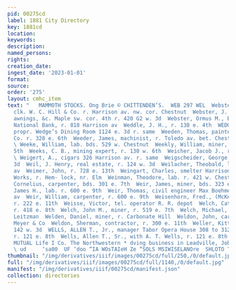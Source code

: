 ```yaml
---
pid: 00275cd
label: 1881 City Directory
key: 1881cd
location: 
keywords: 
description: 
named_persons: 
rights: 
creation_date: 
ingest_date: '2023-01-01'
format: 
source: 
order: '275'
layout: cmhc_item
text: "   MAMMOTH STOCKS. Ong Brie © CHITTENDEN’S.  WEB 297 WEL  Webster, John W.,
  clk. W. C. Hill & Co. r. Harrison av. nw. cor. Chestnut  Webster, J. H. E., tents,
  awnings, &c. Maple sw. cor. 4th r. 420 G2 w. 3d  Webster, Ormus M., bkkpr. First
  National Bank, r. 818 Harrison av  Weddle, J. H., r. 138 e. 4th  WEDGE, ALFRED T.,
  propr. Wedge’s Dining Room 1124 e. 3d r. same  Weeden, Thomas, painter Ethell &
  Co. r. 328 e. 6th  Weeder, James, machinist, r. Toledo av. bet. Chestnut and Elm
  \ Weeke, William, lab. bds. 529 w. Chestnut  Weekly, William, miner, bds. 626 e.
  5th  Weeks, C. B., mining expert, r. 130 w. 6th  Weicher, Jacob J., r. 304 e. 9th
  \ Weigert, A., cigars 326 Harrison av. r. same  Weigscheider, George, r. 221 e.
  3d  Weil, J. Henry, real estate, r. 124 w. 3d  Weilacher, Theobald, lab. r.707 Harrison
  av  Weimer, John, r. 728 e. 13th  Weingart, Charles, smelter Harrison Reduction
  Works, r. Hem- lock, nr. Elm  Weinman, Theodore, lab. r. 421 w. Chestnut  Weir,
  Cornelius, carpenter, bds. 301 e. 7th  Weir, James, miner, bds. 323 e. 6th  Weir,
  James H., lab. r. 600 e. 9th  Weir, Thomas, civil engineer Max Boehmer, r. 424 Harrison
  av  Weir, William, carpenter, r. 600 e. 9th  Weisenhorn, Fred., (McKenzie & Weisenhorn)
  r. 222 e. 11th  Weisse, Victor, tel. operator R. R. depot  Welch, Catherine Mrs.,
  r. 418 e. 8th  Welch, John M., miner, r. 519 e. 7th  Welch, Michael, blksmith Charles
  Leitzman  Welden, Daniel, miner, r. Carbonate Hill  Weldon, John, carpenter A. R.
  Meyer & Co  Weldon, Sherman, contractor, r. 300 e. 11th  Weller, Kittie Mrs., r.
  142 w. 3d  WELLS, ALLEN T., Jr., manager Tabor Opera House 308 to 312 Harrison av.
  r. 121 e. 8th  Wells, Allen T., Sr., with A. T. Wells, r. 121 e. 8th  is the only
  MUTUAL Life I Co. The Northwestern * dving business in Leadville, John Steel, Agt.
  \ ud     ‘sa00  UF ‘doo “IA WOsTAIeH Ze “SOLS MSIWISELANOre  SHLOTO TIO CNV SLUdHVO "
thumbnail: "/img/derivatives/iiif/images/00275cd/full/250,/0/default.jpg"
full: "/img/derivatives/iiif/images/00275cd/full/1140,/0/default.jpg"
manifest: "/img/derivatives/iiif/00275cd/manifest.json"
collection: directories
---
```

